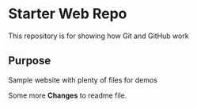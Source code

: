 # Starter Web Repo

This repository is for showing how Git and GitHub work

## Purpose

Sample website with plenty of files for demos

Some more __Changes__ to readme file.